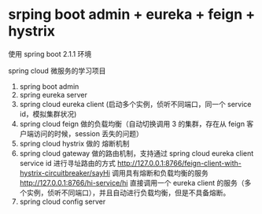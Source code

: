 # srping boot admin + eureka + feign + hystrix  

使用 spring boot 2.1.1 环境

spring cloud 微服务的学习项目

1. spring boot admin
2. spring eureka server
3. spring cloud eureka client (启动多个实例，侦听不同端口，同一个 service id，模拟集群状况)
4. spring cloud feign 做的负载均衡（自动切换调用 3 的集群，存在从 feign 客户端访问的时候，session 丢失的问题）
5. spring cloud hystrix 做的 熔断机制
6. spring cloud gateway 做的路由机制，支持通过 spring cloud eureka client  service id 进行寻址路由的方式
    http://127.0.0.1:8766/feign-client-with-hystrix-circuitbreaker/sayHi    调用具有熔断和负载均衡的服务
    http://127.0.0.1:8766/hi-service/hi                                     直接调用一个 eureka client 的服务（多个实例，侦听不同端口），并且自动进行负载均衡，但是不具备熔断。
7. spring cloud config server 